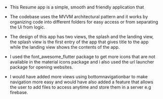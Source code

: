 - This Resume app is a simple, smooth and friendly application that

- The codebase uses the MVVM architectural pattern and it works by organizing code into different folders
for easy access or from separating the Ui from logic.

- The design of this app has two views, the splash and the landing view, the splash view is the first entry of
the app that gives title to the app while the landing view shows the contents of the app.

- I used the font_awesome_flutter package to get more icons that are not available in the material icons package and
i also used the url launcher package for opening websites.

- I would have added more views using bottomnavigationbar to make navigation more easy and would have also added a feature that
allows the user to add files to access anytime and store them in a server e.g firebase.

